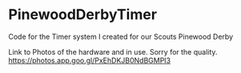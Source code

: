# PinewoodDerbyTimer
Code for the Timer system I created for our Scouts Pinewood Derby

Link to Photos of the hardware and in use.  Sorry for the quality.
https://photos.app.goo.gl/PxEhDKJB0NdBGMPI3
